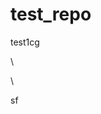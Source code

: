 # test_repo
test1cg






\


\
































sf




















































































